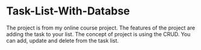 # Task-List-With-Databse

The project is from my online course project. The features of the project are adding the task to your list. The concept of project is using the CRUD. You can add, update and delete from the task list.
